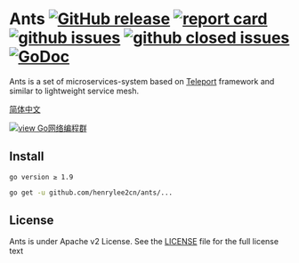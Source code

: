# Ants [![GitHub release](https://img.shields.io/github/release/henrylee2cn/ants.svg?style=flat-square)](https://github.com/henrylee2cn/ants/releases) [![report card](https://goreportcard.com/badge/github.com/henrylee2cn/ants?style=flat-square)](http://goreportcard.com/report/henrylee2cn/ants) [![github issues](https://img.shields.io/github/issues/henrylee2cn/ants.svg?style=flat-square)](https://github.com/henrylee2cn/ants/issues?q=is%3Aopen+is%3Aissue) [![github closed issues](https://img.shields.io/github/issues-closed-raw/henrylee2cn/ants.svg?style=flat-square)](https://github.com/henrylee2cn/ants/issues?q=is%3Aissue+is%3Aclosed) [![GoDoc](https://img.shields.io/badge/godoc-reference-blue.svg?style=flat-square)](http://godoc.org/github.com/henrylee2cn/ants)

Ants is a set of microservices-system based on [Teleport](https://github.com/henrylee2cn/teleport) framework and similar to lightweight service mesh.

[简体中文](https://github.com/henrylee2cn/ants/blob/master/README_ZH.md)

[![view Go网络编程群](https://img.shields.io/badge/官方QQ群-Go网络编程(42730308)-27a5ea.svg)](http://jq.qq.com/?_wv=1027&k=fzi4p1)

## Install

```
go version ≥ 1.9
```

```sh
go get -u github.com/henrylee2cn/ants/...
```

## License

Ants is under Apache v2 License. See the [LICENSE](https://github.com/henrylee2cn/ants/raw/master/LICENSE) file for the full license text
